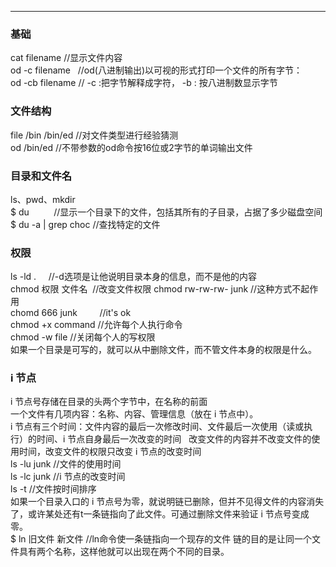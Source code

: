----------------------
### 基础
cat filename  //显示文件内容  
od -c filename   //od(八进制输出)以可视的形式打印一个文件的所有字节：  
od -cb filename   // -c :把字节解释成字符， -b : 按八进制数显示字节  
### 文件结构
file /bin /bin/ed    //对文件类型进行经验猜测  
od /bin/ed           //不带参数的od命令按16位或2字节的单词输出文件  
### 目录和文件名
ls、pwd、mkdir  
$ du          //显示一个目录下的文件，包括其所有的子目录，占据了多少磁盘空间
$ du -a | grep choc     //查找特定的文件  
### 权限
ls -ld .      //-d选项是让他说明目录本身的信息，而不是他的内容  
chmod 权限 文件名  //改变文件权限
chmod rw-rw-rw- junk   //这种方式不起作用  
chomd 666 junk         //it's ok  
chmod +x command       //允许每个人执行命令  
chmod -w file          //关闭每个人的写权限  
如果一个目录是可写的，就可以从中删除文件，而不管文件本身的权限是什么。  
### i 节点
i 节点号存储在目录的头两个字节中，在名称的前面  
一个文件有几项内容：名称、内容、管理信息（放在 i 节点中）。  
i 节点有三个时间：文件内容的最后一次修改时间、文件最后一次使用（读或执行）的时间、i 节点自身最后一次改变的时间   
改变文件的内容并不改变文件的使用时间，改变文件的权限只改变 i 节点的改变时间  
ls -lu junk    //文件的使用时间  
ls -lc junk    //i 节点的改变时间  
ls -t          //文件按时间排序  
如果一个目录入口的 i 节点号为零，就说明链已删除，但并不见得文件的内容消失了，或许某处还有t一条链指向了此文件。可通过删除文件来验证 i 节点号变成零。  
$ ln 旧文件  新文件        //ln命令使一条链指向一个现存的文件
链的目的是让同一个文件具有两个名称，这样他就可以出现在两个不同的目录。

